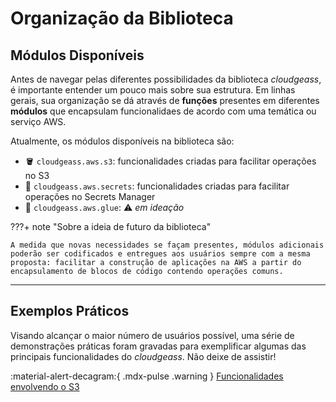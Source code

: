 # Organização da Biblioteca

## Módulos Disponíveis

Antes de navegar pelas diferentes possibilidades da biblioteca *cloudgeass*, é importante entender um pouco mais sobre sua estrutura. Em linhas gerais, sua organização se dá através de **funções** presentes em diferentes **módulos** que encapsulam funcionalidaes de acordo com uma temática ou serviço AWS.

Atualmente, os módulos disponíveis na biblioteca são:

- :bucket: `cloudgeass.aws.s3`: funcionalidades criadas para facilitar operações no S3
- :key: `cloudgeass.aws.secrets`: funcionalidades criadas para facilitar operações no Secrets Manager
- :soap: `cloudgeass.aws.glue`: :warning: *em ideação*

???+ note "Sobre a ideia de futuro da biblioteca"
    
    A medida que novas necessidades se façam presentes, módulos adicionais poderão ser codificados e entregues aos usuários sempre com a mesma proposta: facilitar a construção de aplicações na AWS a partir do encapsulamento de blocos de código contendo operações comuns.

___

## Exemplos Práticos

Visando alcançar o maior número de usuários possível, uma série de demonstrações práticas foram gravadas para exemplificar algumas das principais funcionalidades do *cloudgeass*. Não deixe de assistir!

:material-alert-decagram:{ .mdx-pulse .warning } [Funcionalidades envolvendo o S3](./exemplos-s3.md)